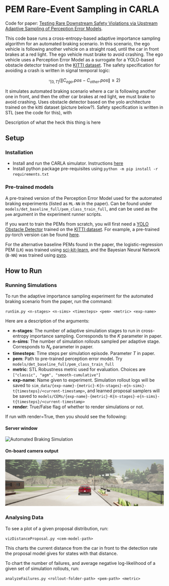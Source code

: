 # PEM Rare-Event Sampling in CARLA

Code for paper: [Testing Rare Downstream Safety Violations via Upstream Adaptive Sampling of Perception Error Models](https://arxiv.org/abs/2209.09674).

This code base runs a cross-entropy-based adaptive importance sampling algorithm for an automated braking scenario. In this scenario, the ego vehicle is following another vehicle on a straight road, until the car in front brakes at a red light. The ego vehicle must brake to avoid crashing. The ego vehicle uses a Perception Error Model as a surrogate for a YOLO-based obstacle detector trained on the [KITTI dataset](https://www.cvlibs.net/datasets/kitti/). The safety specification for avoiding a crash is written in signal temporal logic:

$$\square_{[0, T]} \left( \lVert C_{ego}.pos - C_{other}.pos \rVert \geq 2 \right)$$

It simulates automated braking scenario where a car is following another one in front, and then the other car brakes at red light, we must brake to avoid crashing. Uses obstacle detector based on the yolo architecture trained on the kitti dataset (picture below?). Safety specification is written in STL (see the code for this), with 

Description of what the heck this thing is here

## Setup

### Installation

- Install and run the CARLA simulator. Instructions [here](https://carla.readthedocs.io/en/latest/start_quickstart/)
- Install python package pre-requisites using `python -m pip install -r requirements.txt`

### Pre-trained models

A pre-trained version of the Perception Error Model used for the automated braking experiments (listed as `ML-NN` in the paper). Can be found under `models/det_baseline_full/pem_class_train_full`, and can be used as the `pem` argument in the experiment runner scripts.

If you want to train the PEMs from scratch, you will first need a [YOLO Obstacle Detector](https://pjreddie.com/darknet/yolo/) trained on the [KITTI dataset](https://www.cvlibs.net/datasets/kitti/). For example, a pre-trained py-torch version can be found [here](https://github.com/packyan/PyTorch-YOLOv3-kitti).

For the alternative baseline PEMs found in the paper, the logistic-regression PEM (`LR`) was trained using [sci-kit-learn](https://scikit-learn.org/stable/modules/generated/sklearn.linear_model.LogisticRegression.html), and the Bayesian Neural Network (`B-NN`) was trained using [pyro](http://pyro.ai/).

## How to Run

### Running Simulations

To run the adaptive importance sampling experiment for the automated braking scenario from the paper, run the command:

`runSim.py <n-stages> <n-sims> <timesteps> <pem> <metric> <exp-name>`

Here are a description of the arguments:

- __n-stages__: The number of adaptive simulation stages to run in cross-entropy importance sampling. Corresponds to the $K$ parameter in paper.
- __n-sims__: The number of simulation rollouts sampled per adaptive stage. Corresponds to $N_{\kappa}$ parameter in paper.
- __timesteps__: Time steps per simulation episode. Parameter $T$ in paper.
- __pem__: Path to pre-trained perception error model. Try `models/det_baseline_full/pem_class_train_full`
- __metric__: STL Robustness metric used for evaluation. Choices are `["classic", "agm", "smooth-cumulative"]`
- __exp-name__: Name given to experiment. Simulation rollout logs will be saved to `sim_data/{exp-name}-{metric}-K{n-stages}-e{n-sims}-t{timesteps}/<current-timestamp>`, and learned proposal samplers will be saved to `models/CEMs/{exp-name}-{metric}-K{n-stages}-e{n-sims}-t{timesteps}/<current-timestamp>`
- __render__: True/False flag of whether to render simulations or not.

If run with render=True, then you should see the following:

#### Server window

![Automated Braking Simulation](images/samplingExperimentFollow.gif)

#### On-board camera output

![Camera Output](images/camFollow.gif)


### Analysing Data

To see a plot of a given proposal distribution, run: 

`vizDistanceProposal.py <cem-model-path>`

This charts the current distance from the car in front to the detection rate the proposal model gives for states with that distance.

To chart the number of failures, and average negative log-likelihood of a given set of simulation rollouts, run:

`analyzeFailures.py <rollout-folder-path> <pem-path> <metric>`


